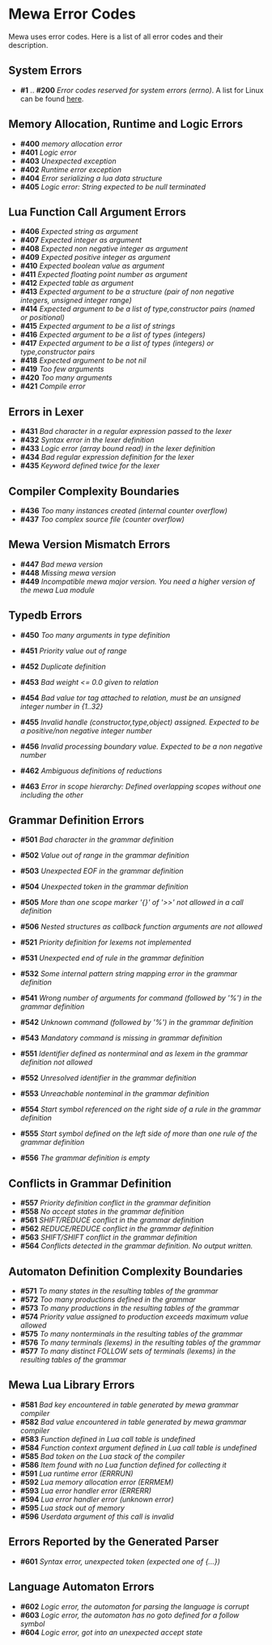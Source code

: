 # Mewa Error Codes
Mewa uses error codes. Here is a list of all error codes and their description.

## System Errors
+ **#1** .. **#200** _Error codes reserved for system errors (errno)_.
A list for Linux can be found [here](https://nuetzlich.net/errno.html).

## Memory Allocation, Runtime and Logic Errors
+ **#400**   _memory allocation error_
+ **#401**   _Logic error_
+ **#403**   _Unexpected exception_
+ **#402**   _Runtime error exception_
+ **#404**   _Error serializing a lua data structure_
+ **#405**   _Logic error: String expected to be null terminated_

## Lua Function Call Argument Errors
+ **#406**   _Expected string as argument_
+ **#407**   _Expected integer as argument_
+ **#408**   _Expected non negative integer as argument_
+ **#409**   _Expected positive integer as argument_
+ **#410**   _Expected boolean value as argument_
+ **#411**   _Expected floating point number as argument_
+ **#412**   _Expected table as argument_
+ **#413**   _Expected argument to be a structure (pair of non negative integers, unsigned integer range)_
+ **#414**   _Expected argument to be a list of type,constructor pairs (named or positional)_
+ **#415**   _Expected argument to be a list of strings_
+ **#416**   _Expected argument to be a list of types (integers)_
+ **#417**   _Expected argument to be a list of types (integers) or type,constructor pairs_
+ **#418**   _Expected argument to be not nil_
+ **#419**   _Too few arguments_
+ **#420**   _Too many arguments_
+ **#421**	_Compile error_

## Errors in Lexer
+ **#431**   _Bad character in a regular expression passed to the lexer_
+ **#432**   _Syntax error in the lexer definition_
+ **#433**   _Logic error (array bound read) in the lexer definition_
+ **#434**   _Bad regular expression definition for the lexer_
+ **#435**   _Keyword defined twice for the lexer_

## Compiler Complexity Boundaries
+ **#436**   _Too many instances created (internal counter overflow)_
+ **#437**   _Too complex source file (counter overflow)_

## Mewa Version Mismatch Errors
+ **#447**   _Bad mewa version_
+ **#448**   _Missing mewa version_
+ **#449**   _Incompatible mewa major version. You need a higher version of the mewa Lua module_

## Typedb Errors
+ **#450**   _Too many arguments in type definition_
+ **#451**   _Priority value out of range_
+ **#452**   _Duplicate definition_
+ **#453**   _Bad weight <= 0.0 given to relation_
+ **#454**   _Bad value tor tag attached to relation, must be an unsigned integer number in {1..32}_
+ **#455**   _Invalid handle (constructor,type,object) assigned. Expected to be a positive/non negative integer number_
+ **#456**   _Invalid processing boundary value. Expected to be a non negative number_

+ **#462**   _Ambiguous definitions of reductions_
+ **#463**   _Error in scope hierarchy: Defined overlapping scopes without one including the other_

## Grammar Definition Errors
+ **#501**   _Bad character in the grammar definition_
+ **#502**   _Value out of range in the grammar definition_
+ **#503**   _Unexpected EOF in the grammar definition_
+ **#504**   _Unexpected token in the grammar definition_
+ **#505**   _More than one scope marker '{}' of '>>' not allowed in a call definition_
+ **#506**   _Nested structures as callback function arguments are not allowed_
+ **#521**   _Priority definition for lexems not implemented_
+ **#531**   _Unexpected end of rule in the grammar definition_
+ **#532**   _Some internal pattern string mapping error in the grammar definition_
+ **#541**   _Wrong number of arguments for command (followed by '%') in the grammar definition_
+ **#542**   _Unknown command (followed by '%') in the grammar definition_
+ **#543**   _Mandatory command is missing in grammar definition_

+ **#551**   _Identifier defined as nonterminal and as lexem in the grammar definition not allowed_
+ **#552**   _Unresolved identifier in the grammar definition_
+ **#553**   _Unreachable nonteminal in the grammar definition_
+ **#554**   _Start symbol referenced on the right side of a rule in the grammar definition_
+ **#555**   _Start symbol defined on the left side of more than one rule of the grammar definition_
+ **#556**   _The grammar definition is empty_

## Conflicts in Grammar Definition
+ **#557**   _Priority definition conflict in the grammar definition_
+ **#558**   _No accept states in the grammar definition_
+ **#561**   _SHIFT/REDUCE conflict in the grammar definition_
+ **#562**   _REDUCE/REDUCE conflict in the grammar definition_
+ **#563**   _SHIFT/SHIFT conflict in the grammar definition_
+ **#564**   _Conflicts detected in the grammar definition. No output written._

## Automaton Definition Complexity Boundaries
+ **#571**   _To many states in the resulting tables of the grammar_
+ **#572**   _Too many productions defined in the grammar_
+ **#573**   _To many productions in the resulting tables of the grammar_
+ **#574**   _Priority value assigned to production exceeds maximum value allowed_
+ **#575**   _To many nonterminals in the resulting tables of the grammar_
+ **#576**   _To many terminals (lexems) in the resulting tables of the grammar_
+ **#577**   _To many distinct FOLLOW sets of terminals (lexems) in the resulting tables of the grammar_

## Mewa Lua Library Errors
+ **#581**   _Bad key encountered in table generated by mewa grammar compiler_
+ **#582**   _Bad value encountered in table generated by mewa grammar compiler_
+ **#583**   _Function defined in Lua call table is undefined_
+ **#584**   _Function context argument defined in Lua call table is undefined_
+ **#585**   _Bad token on the Lua stack of the compiler_
+ **#586**   _Item found with no Lua function defined for collecting it_
+ **#591**   _Lua runtime error (ERRRUN)_
+ **#592**   _Lua memory allocation error (ERRMEM)_
+ **#593**   _Lua error handler error (ERRERR)_
+ **#594**   _Lua error handler error (unknown error)_
+ **#595**   _Lua stack out of memory_
+ **#596**   _Userdata argument of this call is invalid_

## Errors Reported by the Generated Parser
+ **#601**   _Syntax error, unexpected token (expected one of {...})_

## Language Automaton Errors
+ **#602**   _Logic error, the automaton for parsing the language is corrupt_
+ **#603**   _Logic error, the automaton has no goto defined for a follow symbol_
+ **#604**   _Logic error, got into an unexpected accept state_

